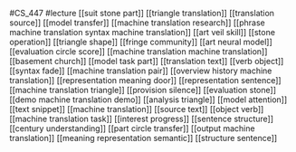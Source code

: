 #CS_447
#lecture
[[suit stone part]]
[[triangle translation]]
[[translation source]]
[[model transfer]]
[[machine translation research]]
[[phrase machine translation syntax machine translation]]
[[art veil skill]]
[[stone operation]]
[[triangle shape]]
[[fringe community]]
[[art neural model]]
[[evaluation circle score]]
[[machine translation machine translation]]
[[basement church]]
[[model task part]]
[[translation text]]
[[verb object]]
[[syntax fade]]
[[machine translation pair]]
[[overview history machine translation]]
[[representation meaning door]]
[[representation sentence]]
[[machine translation triangle]]
[[provision silence]]
[[evaluation stone]]
[[demo machine translation demo]]
[[analysis triangle]]
[[model attention]]
[[text snippet]]
[[machine translation]]
[[source text]]
[[object verb]]
[[machine translation task]]
[[interest progress]]
[[sentence structure]]
[[century understanding]]
[[part circle transfer]]
[[output machine translation]]
[[meaning representation semantic]]
[[structure sentence]]
